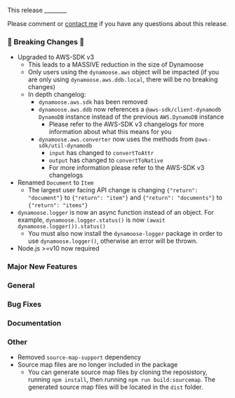 This release ________

Please comment or [contact me](https://charlie.fish/contact) if you have any questions about this release.

### 🚨 Breaking Changes 🚨

- Upgraded to AWS-SDK v3
	- This leads to a MASSIVE reduction in the size of Dynamoose
	- Only users using the `dynamoose.aws` object will be impacted (if you are only using `dynamoose.aws.ddb.local`, there will be no breaking changes)
	- In depth changelog:
		- `dynamoose.aws.sdk` has been removed
		- `dynamoose.aws.ddb` now references a `@aws-sdk/client-dynamodb` `DynamoDB` instance instead of the previous `AWS.DynamoDB` instance
			- Please refer to the AWS-SDK v3 changelogs for more information about what this means for you
		- `dynamoose.aws.converter` now uses the methods from `@aws-sdk/util-dynamodb`
			- `input` has changed to `convertToAttr`
			- `output` has changed to `convertToNative`
			- For more information please refer to the AWS-SDK v3 changelogs
- Renamed `Document` to `Item`
	- The largest user facing API change is changing `{"return": "document"}` to `{"return": "item"}` and `{"return": "documents"}` to `{"return": "items"}`
- `dynamoose.logger` is now an async function instead of an object. For example, `dynamoose.logger.status()` is now `(await dynamoose.logger()).status()`
	- You must also now install the `dynamoose-logger` package in order to use `dynamoose.logger()`, otherwise an error will be thrown.
- Node.js >=v10 now required

### Major New Features

### General

### Bug Fixes

### Documentation

### Other

- Removed `source-map-support` dependency
- Source map files are no longer included in the package
	- You can generate source map files by cloning the reposistory, running `npm install`, then running `npm run build:sourcemap`. The generated source map files will be located in the `dist` folder.
